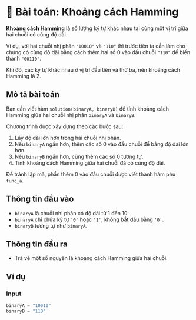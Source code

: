# 📘 Bài toán: Khoảng cách Hamming

**Khoảng cách Hamming** là số lượng ký tự khác nhau tại cùng một vị trí giữa hai chuỗi có cùng độ dài.

Ví dụ, với hai chuỗi nhị phân `"10010"` và `"110"` thì trước tiên ta cần làm cho chúng có cùng độ dài bằng cách thêm hai số 0 vào đầu chuỗi `"110"` để biến thành `"00110"`.

Khi đó, các ký tự khác nhau ở vị trí đầu tiên và thứ ba, nên khoảng cách Hamming là 2.

## Mô tả bài toán

Bạn cần viết hàm `solution(binaryA, binaryB)` để tính khoảng cách Hamming giữa hai chuỗi nhị phân `binaryA` và `binaryB`.

Chương trình được xây dựng theo các bước sau:

1. Lấy độ dài lớn hơn trong hai chuỗi nhị phân.
2. Nếu `binaryA` ngắn hơn, thêm các số 0 vào đầu chuỗi để bằng độ dài lớn hơn.
3. Nếu `binaryB` ngắn hơn, cũng thêm các số 0 tương tự.
4. Tính khoảng cách Hamming giữa hai chuỗi đã có cùng độ dài.

Để tránh lặp mã, phần thêm 0 vào đầu chuỗi được viết thành hàm phụ `func_a`.

## Thông tin đầu vào

- `binaryA` là chuỗi nhị phân có độ dài từ 1 đến 10.
- `binaryA` chỉ chứa ký tự `'0'` hoặc `'1'`, không bắt đầu bằng `'0'`.
- `binaryB` tương tự như `binaryA`.

## Thông tin đầu ra

- Trả về một số nguyên là khoảng cách Hamming giữa hai chuỗi.

## Ví dụ

### Input

```python
binaryA = "10010"
binaryB = "110"
